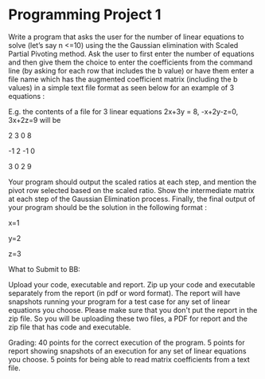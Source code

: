 # Programming Project 1
Write a program that asks the user for the number of linear equations to solve (let’s say n <=10) using the the Gaussian elimination with Scaled Partial Pivoting method. Ask the user to first enter the number of equations and then give them the choice to enter the coefficients from the command line (by asking for each row that includes the b value) or have them enter a file name which has the augmented coefficient matrix (including the b values) in a simple text file format as seen below for an example of 3 equations : 

 E.g. the contents of a file for 3 linear equations 2x+3y = 8, -x+2y-z=0, 3x+2z=9 will be

2 3 0 8

-1 2 -1 0

3 0 2 9

Your program should output the scaled ratios at each step, and mention the pivot row selected based on the scaled ratio. Show the intermediate matrix at each step of the Gaussian Elimination process. Finally, the final output of your program should be the solution in the following format :

x=1

y=2

z=3

What to Submit to BB:

Upload your code, executable and report. Zip up your code and executable separately from the report (in pdf or word format). The report will have snapshots running your program for a test case for any set of linear equations you choose. Please make sure that you don't put the report in the zip file. So you will be uploading these two files, a PDF for report and the zip file that has code and executable. 

Grading: 40 points for the correct execution of the program. 5 points for report showing snapshots of an execution for any set of linear equations you choose. 5 points for being able to read matrix coefficients from a text file.
